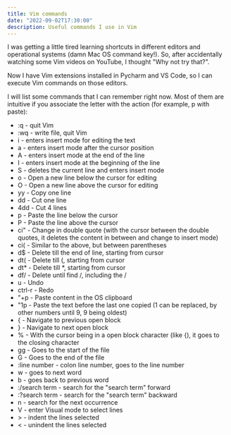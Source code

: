 ```yaml
---
title: Vim commands
date: "2022-09-02T17:30:00"
description: Useful commands I use in Vim
---
```


I was getting a little tired learning shortcuts in different editors and operational systems (damn Mac OS command key!). So, after accidentally watching some Vim videos on YouTube, I thought "Why not try that?".

Now I have Vim extensions installed in Pycharm and VS Code, so I can execute Vim commands on those editors.

I will list some commands that I can remember right now. Most of them are intuitive if you associate the letter with the action (for example, p with paste):

- :q - quit Vim
- :wq - write file, quit Vim
- i - enters insert mode for editing the text
- a - enters insert mode after the cursor position
- A - enters insert mode at the end of the line
- I - enters insert mode at the beginning of the line
- S - deletes the current line and enters insert mode
- o - Open a new line below the cursor for editing
- O - Open a new line above the cursor for editing
- yy - Copy one line
- dd - Cut one line
- 4dd - Cut 4 lines
- p - Paste the line below the cursor
- P - Paste the line above the cursor
- ci" - Change in double quote (with the cursor between the double quotes, it deletes the content in between and change to insert mode)
- ci( - Similar to the above, but between parentheses
- d$ - Delete till the end of line, starting from cursor
- dt( - Delete till (, starting from cursor
- dt* - Delete till *, starting from cursor
- df/ - Delete until find /, including the /
- u - Undo
- ctrl-r - Redo
- "+p - Paste content in the OS clipboard
- "1p - Paste the text before the last one copied (1 can be replaced, by other numbers until 9, 9 being oldest)
- { - Navigate to previous open block
- } - Navigate to next open block
- % - With the cursor being in a open block character (like {), it goes to the closing character
- gg - Goes to the start of the file
- G - Goes to the end of the file
- :line number - colon line number, goes to the line number
- w - goes to next word
- b - goes back to previous word
- :/search term - search for the "search term" forward
- :?search term - search for the "search term" backward
- n - search for the next occurrence
- V - enter Visual mode to select lines
- &gt; - indent the lines selected
- &lt; - unindent the lines selected
